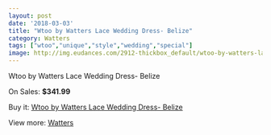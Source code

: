 ```yaml
---
layout: post
date: '2018-03-03'
title: "Wtoo by Watters Lace Wedding Dress- Belize"
category: Watters
tags: ["wtoo","unique","style","wedding","special"]
image: http://img.eudances.com/2912-thickbox_default/wtoo-by-watters-lace-wedding-dress-belize.jpg
---
```

Wtoo by Watters Lace Wedding Dress- Belize

On Sales: **$341.99**
<a href="https://www.eudances.com/en/watters/1009-wtoo-by-watters-lace-wedding-dress-belize.html"><amp-img layout="responsive" width="600" height="600" src="//img.eudances.com/2912-thickbox_default/wtoo-by-watters-lace-wedding-dress-belize.jpg" alt="Wtoo by Watters Lace Wedding Dress- Belize 0" /></a>
<a href="https://www.eudances.com/en/watters/1009-wtoo-by-watters-lace-wedding-dress-belize.html"><amp-img layout="responsive" width="600" height="600" src="//img.eudances.com/2913-thickbox_default/wtoo-by-watters-lace-wedding-dress-belize.jpg" alt="Wtoo by Watters Lace Wedding Dress- Belize 1" /></a>

Buy it: [Wtoo by Watters Lace Wedding Dress- Belize](https://www.eudances.com/en/watters/1009-wtoo-by-watters-lace-wedding-dress-belize.html "Wtoo by Watters Lace Wedding Dress- Belize")

View more: [Watters](https://www.eudances.com/en/12-watters "Watters")
